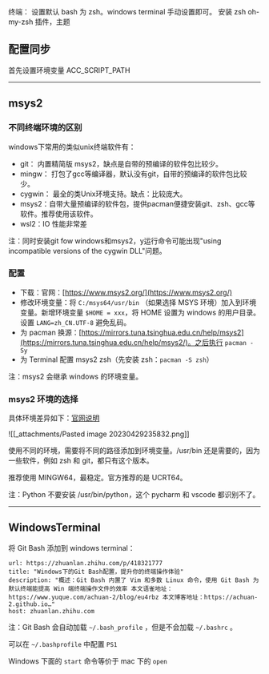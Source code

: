 
终端：
设置默认 bash 为 zsh。windows terminal 手动设置即可。
安装 zsh
oh-my-zsh 插件，主题


## 配置同步
首先设置环境变量 ACC_SCRIPT_PATH


---

## msys2

### 不同终端环境的区别

windows下常用的类似unix终端软件有：
- git： 内置精简版 msys2，缺点是自带的预编译的软件包比较少。
- mingw： 打包了gcc等编译器，默认没有git，自带的预编译的软件包比较少。
- cygwin： 最全的类Unix环境支持。缺点：比较庞大。
- msys2：自带大量预编译的软件包，提供pacman便捷安装git、zsh、gcc等软件。推荐使用该软件。
- wsl2：IO 性能非常差

注：同时安装git fow windows和msys2，y运行命令可能出现"using incompatible versions of the cygwin DLL"问题。


### 配置

* 下载：官网：[https://www.msys2.org/](https://www.msys2.org/)
* 修改环境变量：将 `C:/msys64/usr/bin` （如果选择 MSYS 环境）加入到环境变量。新增环境变量 `$HOME = xxx`，将 HOME 设置为 windows 的用户目录。设置 `LANG=zh_CN.UTF-8` 避免乱码。
* 为 pacman 换源：[https://mirrors.tuna.tsinghua.edu.cn/help/msys2](https://mirrors.tuna.tsinghua.edu.cn/help/msys2/)。之后执行 `pacman -Sy` 
* 为 Terminal 配置 msys2 zsh（先安装 zsh：`pacman -S zsh`）

注：msys2 会继承 windows 的环境变量。


### msys2 环境的选择

具体环境差异如下：[官网说明](https://www.msys2.org/docs/environments/) 

![[_attachments/Pasted image 20230429235832.png]]

使用不同的环境，需要将不同的路径添加到环境变量。/usr/bin 还是需要的，因为一些软件，例如 zsh 和 git，都只有这个版本。

推荐使用 MINGW64，最稳定。官方推荐的是 UCRT64。

注：Python 不要安装 /usr/bin/python，这个 pycharm 和 vscode 都识别不了。

---

## WindowsTerminal

  
将 Git Bash 添加到 windows terminal：

```cardlink
url: https://zhuanlan.zhihu.com/p/418321777
title: "Windows下的Git Bash配置，提升你的终端操作体验"
description: "概述：Git Bash 内置了 Vim 和多数 Linux 命令，使用 Git Bash 为默认终端能提高 Win 端终端操作文件的效率 本文语雀地址：https://www.yuque.com/achuan-2/blog/eu4rbz 本文博客地址：https://achuan-2.github.io…"
host: zhuanlan.zhihu.com
```

注：Git Bash 会自动加载 `~/.bash_profile` ，但是不会加载 `~/.bashrc` 。

可以在 `~/.bashprofile` 中配置 `PS1`

Windows 下面的 `start` 命令等价于 mac 下的 `open`